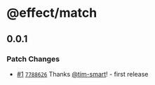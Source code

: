 # @effect/match

## 0.0.1

### Patch Changes

- [#1](https://github.com/Effect-TS/match/pull/1) [`7788626`](https://github.com/Effect-TS/match/commit/7788626ca07b737a0a7a2f2328ff761188293dd5) Thanks [@tim-smart](https://github.com/tim-smart)! - first release
